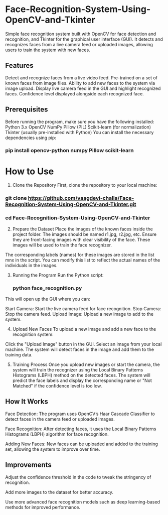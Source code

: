 # Face-Recognition-System-Using-OpenCV-and-Tkinter
Simple face recognition system built with OpenCV for face detection and recognition, and Tkinter for the graphical user interface (GUI). It detects and recognizes faces from a live camera feed or uploaded images, allowing users to train the system with new faces.

## Features
Detect and recognize faces from a live video feed.
Pre-trained on a set of known faces from image files.
Ability to add new faces to the system via image upload.
Display live camera feed in the GUI and highlight recognized faces.
Confidence level displayed alongside each recognized face.

## Prerequisites
Before running the program, make sure you have the following installed:
Python 3.x
OpenCV
NumPy
Pillow (PIL)
Scikit-learn (for normalization)
Tkinter (usually pre-installed with Python)
You can install the necessary dependencies using pip:

### pip install opencv-python numpy Pillow scikit-learn
# How to Use
1. Clone the Repository
First, clone the repository to your local machine:
### git clone https://github.com/vaagdevi-challa/Face-Recognition-System-Using-OpenCV-and-Tkinter.git
### cd Face-Recognition-System-Using-OpenCV-and-Tkinter
2. Prepare the Dataset
Place the images of the known faces inside the project folder. The images should be named r1.jpg, r2.jpg, etc. Ensure they are front-facing images with clear visibility of the face. These images will be used to train the face recognizer.

The corresponding labels (names) for these images are stored in the list mnx in the script. You can modify this list to reflect the actual names of the individuals in the images.

3. Running the Program
Run the Python script:

   ### python face_recognition.py
This will open up the GUI where you can:

Start Camera: Start the live camera feed for face recognition.
Stop Camera: Stop the camera feed.
Upload Image: Upload a new image to add to the system.

4. Upload New Faces
To upload a new image and add a new face to the recognition system:

Click the "Upload Image" button in the GUI.
Select an image from your local machine.
The system will detect faces in the image and add them to the training data.

5. Training Process
Once you upload new images or start the camera, the system will train the recognizer using the Local Binary Patterns Histograms (LBPH) method on the detected faces. The system will predict the face labels and display the corresponding name or "Not Matched" if the confidence level is too low.

## How It Works
Face Detection: The program uses OpenCV’s Haar Cascade Classifier to detect faces in the camera feed or uploaded images.

Face Recognition: After detecting faces, it uses the Local Binary Patterns Histograms (LBPH) algorithm for face recognition.

Adding New Faces: New faces can be uploaded and added to the training set, allowing the system to improve over time.
## Improvements
Adjust the confidence threshold in the code to tweak the stringency of recognition.

Add more images to the dataset for better accuracy.

Use more advanced face recognition models such as deep learning-based methods for improved performance.
